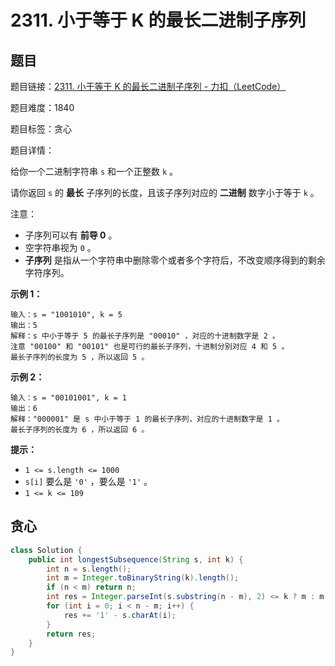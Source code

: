 # 2311. 小于等于 K 的最长二进制子序列

## 题目

题目链接：[2311. 小于等于 K 的最长二进制子序列 - 力扣（LeetCode）](https://leetcode.cn/problems/longest-binary-subsequence-less-than-or-equal-to-k/description/)

题目难度：1840

题目标签：贪心

题目详情：

给你一个二进制字符串 `s` 和一个正整数 `k` 。

请你返回 `s` 的 **最长** 子序列的长度，且该子序列对应的 **二进制** 数字小于等于 `k` 。

注意：

- 子序列可以有 **前导 0** 。
- 空字符串视为 `0` 。
- **子序列** 是指从一个字符串中删除零个或者多个字符后，不改变顺序得到的剩余字符序列。

**示例 1：**

```
输入：s = "1001010", k = 5
输出：5
解释：s 中小于等于 5 的最长子序列是 "00010" ，对应的十进制数字是 2 。
注意 "00100" 和 "00101" 也是可行的最长子序列，十进制分别对应 4 和 5 。
最长子序列的长度为 5 ，所以返回 5 。
```

**示例 2：**

```
输入：s = "00101001", k = 1
输出：6
解释："000001" 是 s 中小于等于 1 的最长子序列，对应的十进制数字是 1 。
最长子序列的长度为 6 ，所以返回 6 。
```

**提示：**

- `1 <= s.length <= 1000`
- `s[i]` 要么是 `'0'` ，要么是 `'1'` 。
- `1 <= k <= 109`



## 贪心

``` java
class Solution {
    public int longestSubsequence(String s, int k) {
        int n = s.length();
        int m = Integer.toBinaryString(k).length();
        if (n < m) return n;
        int res = Integer.parseInt(s.substring(n - m), 2) <= k ? m : m - 1;
        for (int i = 0; i < n - m; i++) {
            res += '1' - s.charAt(i);
        }
        return res;
    }
}
```